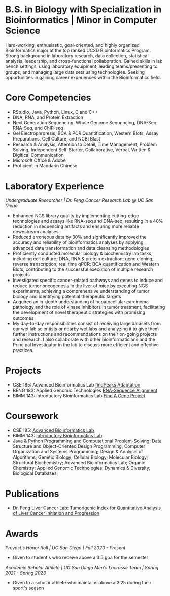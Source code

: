 # B.S. in Biology with Specialization in Bioinformatics | Minor in Computer Science
Hard-working, enthusiastic, goal-oriented, and highly organized Bioinformatics major at the top ranked UCSD Bioinformatics Program. Strong background in laboratory research, data collection, statistical analysis, leadership, and cross-functional collaboration. Gained skills in lab bench settings, using laboratory equipment, leading teams/presenting to groups, and managing large data sets using technologies. Seeking opportunities in gaining career experiences within the Bioinformatics field.

# Core Competencies
- RStudio, Java, Python, Linux, C and C++
- DNA, RNA, and Protein Extraction
- Next Generation Sequencing, Whole Genome Sequencing, DNA-Seq, RNA-Seq, and ChIP-seq
- Gel Electrophroresis, BCA & PCR Quantification, Western Blots, Assay Preparations, Cell Culture, and NCBI Blast
- Research & Analysis, Attention to Detail, Time Management, Problem Solving, Independent Self-Starter, Collaborative, Verbal, Written & Digitical Communication
- Microsoft Office & Adobe
- Proficient in Mandarin Chinese
  
# Laboratory Experience
*Undergraduate Researcher | Dr. Feng Cancer Research Lab @ UC San Diego*
- Enhanced NGS library quality by implementing cutting-edge technologies and assays like RNA-seq and DNA-seq,
resulting in a 40% reduction in sequencing artifacts and ensuring more reliable downstream analyses
- Reduced erroneous data by 30% and significantly improved the accuracy and reliability of bioinformatics analyses by
applying advanced data transformation and data cleansing methodologies
- Proficiently conducted molecular biology & biochemistry lab tasks, including cell culture; DNA, RNA & protein extraction;
gene cloning; reverse transcription; real time qPCR; BCA quantification and Western Blots, contributing to the successful
execution of multiple research projects
- Investigated specific cancer-related pathways and genes to induce and reduce tumor oncogenesis in the liver of mice by
executing NGS experiments, achieving a comprehensive understanding of tumor biology and identifying potential
therapeutic targets
- Acquired an in-depth understanding of hepatocellular carcinoma pathology and the role of kinase inhibitors in tumor
treatment, facilitating the development of novel therapeutic strategies with promising outcomes
- My day-to-day responsibilities consist of receiving large datasets from our wet lab scientists or nearby wet labs and analyzing it to give them further instructions and recommendations on their on-going projects and research. I also collaborate with other bioinformaticians and the Principal Investigator in the lab to discuss more efficient and effective practices.
  
# Projects
- CSE 185: Advanced Bioinformatics Lab [findPeaks Adaptation](https://github.com/g1cole/CSE185)
- BENG 183: Applied Genomic Technologies [RNA-Sequence Alignment](https://github.com/g1cole/beng183)
- BIMM 143: Introductory Bioinformatics Lab [Find A Gene Project](https://github.com/g1cole/bimm143/blob/main/Find%20A%20Gene%20Project%20Website.pdf)

# Coursework
- CSE 185: [Advanced Bioinformatics Lab](https://g1cole.github.io/CSE185_Lab/)
- BIMM 143: [Introductory Bioinformatics Lab](https://g1cole.github.io/bimm143/)
- Java & Python Programming and Computational Problem-Solving; Data Structure and Object-Oriented Design Programming; Computer Organization and Systems Programming; Design & Analysis of Algorithms; Genetic Biology; Cellular Biology; Molecular Biology; Structural Biochemistry; Advanced Bioinformatics Lab; Organic Chemistry; Applied Genomic Technologies, Dynamics & Diversity; Biological Databases;

# Publications
- Dr. Feng Liver Cancer Lab: [Tumorigenic Index for Quantitative Analysis of Liver Cancer Initiation and Progression](https://pubmed.ncbi.nlm.nih.gov/31843886/)

# Awards
*Provost's Honor Roll | UC San Diego | Fall 2020 - Present*
- Given to student's who receive above a 3.5 gpa for the semester
  
*Academic Scholar Athlete | UC San Diego Men's Lacrosse Team | Spring 2021 - Spring 2023*
- Given to a scholar athlete who maintains above a 3.25 during their sport's season
